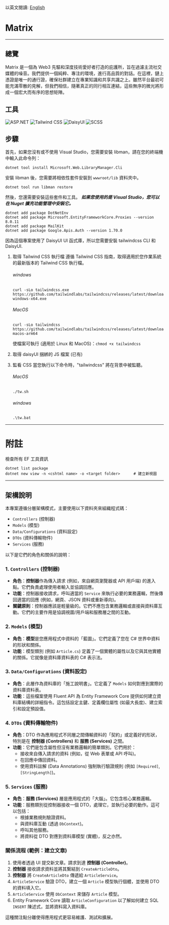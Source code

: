 以英文閱讀: [English](README.md)

# Matrix
---

## 總覽
Matrix 是一個為 Web3 先驅和深度技術愛好者打造的庇護所，旨在過濾主流社交媒體的噪音。我們提供一個純粹、專注的環境，進行高品質的對話。在這裡，鏈上憑證是唯一的通行證，確保社群建立在專業知識和共享共識之上。雖然平台最初可能充滿零散的見解，但我們相信，隨著真正的同行相互連結，這些無序的微光將形成一個宏大而有序的思想矩陣。

## 工具
![ASP.NET](https://img.shields.io/badge/ASP.NET-512BD4?style=for-the-badge&logo=dotnet&logoColor=white) ![Tailwind CSS](https://img.shields.io/badge/Tailwind_CSS-38B2AC?style=for-the-badge&logo=tailwind-css&logoColor=white) ![DaisyUI](https://img.shields.io/badge/daisyui-5A0EF8?style=for-the-badge&logo=daisyui&logoColor=white) ![SCSS](https://img.shields.io/badge/SCSS-CC6699?style=for-the-badge&logo=sass&logoColor=white)


## 步驟
首先，如果您沒有或不使用 Visual Studio，您需要安裝 libman，請在您的終端機中輸入此命令列：
```
dotnet tool install Microsoft.Web.LibraryManager.Cli
```
安裝 libman 後，您需要將相依性套件安裝到 `wwwroot/lib` 資料夾中。
```
dotnet tool run libman restore
```
然後，您還需要安裝這些套件和工具。
<i><b>如果您使用的是 Visual Studio，您可以在 Nuget 擴充功能管理中安裝它。</b></i>
```
dotnet add package DotNetEnv
dotnet add package Microsoft.EntityFrameworkCore.Proxies --version 8.0.11
dotnet add package MailKit
dotnet add package Google.Apis.Auth --version 1.70.0
```
因為這個專案使用了 DaisyUI UI 函式庫，所以您需要安裝 tailwindcss CLI 和 DaisyUI.<br>

  1. 取得 Tailwind CSS 執行檔
  遵循 Tailwind CSS 指南，取得適用於您作業系統的最新版本的 Tailwind CSS 執行檔。

      ###### windows
      ```
      curl -sLo tailwindcss.exe https://github.com/tailwindlabs/tailwindcss/releases/latest/download/tailwindcss-windows-x64.exe
      ```
      ###### MacOS
      ```
      curl -sLo tailwindcss https://github.com/tailwindlabs/tailwindcss/releases/latest/download/tailwindcss-macos-arm64
      ```
      使檔案可執行 (適用於 Linux 和 MacOS)：`chmod +x tailwindcss`

  2. 取得 daisyUI 捆綁的 JS 檔案 (已有)
  3. 監看 CSS
      當您執行以下命令時，"tailwindcss" 將在背景中被監聽。
      ###### MacOS
      ```
      ./tw.sh
      ```
      ###### windows
      ```
      .\tw.bat
      ```

---
# 附註

檢查所有 EF 工具資訊
```
dotnet list package
dotnet new view -n <cshtml name> -o <target folder>      # 建立新視圖
```

---
## 架構說明

本專案遵循分層架構模式，主要使用以下資料夾來組織程式碼：

*   `Controllers` (控制器)
*   `Models` (模型)
*   `Data/Configurations` (資料設定)
*   `DTOs` (資料傳輸物件)
*   `Services` (服務)

以下是它們的角色和關係的說明：

### 1. `Controllers` (控制器)

*   **角色**：**控制器**作為傳入請求 (例如，來自網頁瀏覽器或 API 用戶端) 的進入點。它們負責處理使用者輸入並協調回應。
*   **功能**：控制器接收請求，呼叫適當的 `Service` 來執行必要的業務邏輯，然後傳回適當的回應 (例如，網頁、JSON 資料或重新導向)。
*   **關鍵原則**：控制器應該是輕量級的。它們不應包含業務邏輯或直接與資料庫互動。它們的主要作用是協調視圖/用戶端和服務層之間的互動。

### 2. `Models` (模型)

*   **角色**：**模型**是您應用程式中資料的「藍圖」。它們定義了您在 C# 世界中資料的形狀和關係。
*   **功能**：模型類別 (例如 `Article.cs`) 定義了一個實體的屬性以及它與其他實體的關係。它就像是資料庫資料表的 C# 表示法。

### 3. `Data/Configurations` (資料設定)

*   **角色**：此層作為資料庫的「施工說明書」。它定義了 `Models` 如何對應到實際的資料庫資料表。
*   **功能**：這些檔案使用 Fluent API 為 Entity Framework Core 提供如何建立資料庫結構的詳細指令。這包括設定主鍵、定義欄位屬性 (如最大長度)、建立索引和設定預設值。

### 4. `DTOs` (資料傳輸物件)

*   **角色**：DTO 作為應用程式不同層之間傳輸資料的「契約」或定義好的形狀，特別是在 **控制器 (Controllers)** 和 **服務 (Services)** 之間。
*   **功能**：它們是包含屬性但沒有業務邏輯的簡單類別。它們用於：
    *   接收來自傳入請求的資料 (例如，從 Web 表單或 API 呼叫)。
    *   在回應中傳回資料。
    *   使用資料註解 (Data Annotations) 強制執行驗證規則 (例如 `[Required]`, `[StringLength]`)。

### 5. `Services` (服務)

*   **角色**：**服務 (Services)** 層是應用程式的「大腦」。它包含核心業務邏輯。
*   **功能**：服務類別從控制器接收一個 DTO，處理它，並執行必要的動作。這可以包括：
    *   根據業務規則驗證資料。
    *   與資料庫互動 (透過 `DbContext`)。
    *   呼叫其他服務。
    *   將資料從 DTO 對應到資料庫模型 (實體)，反之亦然。

### 關係流程 (範例：建立文章)

1.  使用者透過 UI 提交新文章。請求到達 **控制器 (Controller)**。
2.  **控制器** 接收請求資料並將其繫結到 `CreateArticleDto`。
3.  **控制器** 將 `CreateArticleDto` 傳遞給 `ArticleService`。
4.  `ArticleService` 驗證 DTO，建立一個 `Article` 模型執行個體，並使用 DTO 的資料填入它。
5.  `ArticleService` 使用 `DbContext` 來儲存 `Article` 模型。
6.  Entity Framework Core 讀取 `ArticleConfiguration` 以了解如何建立 SQL `INSERT` 陳述式，並將資料寫入資料庫。

這種關注點分離使得應用程式更容易維護、測試和擴展。

